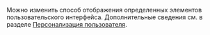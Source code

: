Можно изменить способ отображения определенных элементов пользовательского интерфейса. Дополнительные сведения см. в разделе [Персонализация пользователя](../ui-user-personalization.md).
